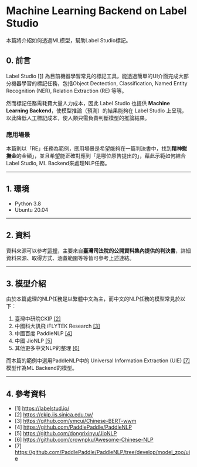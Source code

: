 # Machine Learning Backend on Label Studio

本篇將介紹如何透過ML模型，幫助Label Studio標記。

## 0. 前言

Label Studio [[1]](https://labelstud.io/) 為目前機器學習常見的標記工具，能透過簡單的UI介面完成大部分機器學習的標記任務，包括Object Dectection, Classification, Named Entity Recognition (NER), Relation Extraction (RE) 等等。

然而標記任務需耗費大量人力成本，因此 Label Studio 也提供 **Machine Learning Backend**，使模型推論（預測）的結果能夠在 Label Studio 上呈現，以此降低人工標記成本，使人類只需負責判斷模型的推論結果。

### 應用場景

本篇則以「RE」任務為範例，應用場景是希望能夠在一篇判決書中，找到**精神慰撫金**的金額」，並且希望能正確對應到「是哪位原告提出的」，藉此示範如何結合Label Studio, ML Backend來處理NLP任務。

--- 

## 1. 環境
- Python 3.8
- Ubuntu 20.04

---
## 2. 資料

資料來源可以參考[這裡](https://github.com/kiangkiangkiang/NLLP/tree/main/data)，主要來自**臺灣司法院的公開資料集內提供的判決書**，詳細資料來源、取得方式、涵蓋範圍等等皆可參考上述連結。

---
## 3. 模型介紹

由於本篇處理的NLP任務是以繁體中文為主，而中文的NLP任務的模型常見於以下：
1. 臺灣中研院CKIP [[2]](https://ckip.iis.sinica.edu.tw/)
2. 中國科大訊飛 iFLYTEK Research [[3]](https://github.com/ymcui/Chinese-BERT-wwm)
3. 中國百度 PaddleNLP [[4]](https://github.com/PaddlePaddle/PaddleNLP)
4. 中國 JioNLP [[5]](https://github.com/dongrixinyu/JioNLP)
5. 其他更多中文NLP的整理 [[6]](https://github.com/crownpku/Awesome-Chinese-NLP)

而本篇的範例中選用PaddleNLP中的 Universal Information Extraction (UIE) [[7]](https://github.com/PaddlePaddle/PaddleNLP/tree/develop/model_zoo/uie) 模型作為ML Backend的模型。

---
## 4. 參考資料

- [1] https://labelstud.io/
- [2] https://ckip.iis.sinica.edu.tw/
- [3] https://github.com/ymcui/Chinese-BERT-wwm
- [4] https://github.com/PaddlePaddle/PaddleNLP
- [5] https://github.com/dongrixinyu/JioNLP
- [6] https://github.com/crownpku/Awesome-Chinese-NLP
- [7] https://github.com/PaddlePaddle/PaddleNLP/tree/develop/model_zoo/uie
